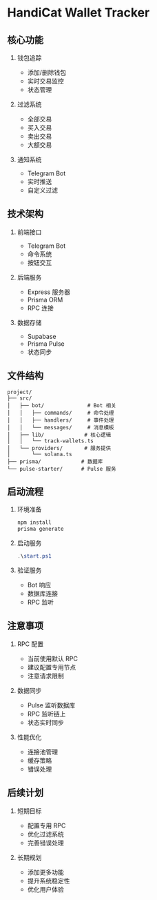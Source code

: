 # HandiCat Wallet Tracker

## 核心功能
1. 钱包追踪
   - 添加/删除钱包
   - 实时交易监控
   - 状态管理

2. 过滤系统
   - 全部交易
   - 买入交易
   - 卖出交易
   - 大额交易

3. 通知系统
   - Telegram Bot
   - 实时推送
   - 自定义过滤

## 技术架构
1. 前端接口
   - Telegram Bot
   - 命令系统
   - 按钮交互

2. 后端服务
   - Express 服务器
   - Prisma ORM
   - RPC 连接

3. 数据存储
   - Supabase
   - Prisma Pulse
   - 状态同步

## 文件结构
```
project/
├── src/
│   ├── bot/              # Bot 相关
│   │   ├── commands/     # 命令处理
│   │   ├── handlers/     # 事件处理
│   │   └── messages/     # 消息模板
│   ├── lib/             # 核心逻辑
│   │   └── track-wallets.ts
│   └── providers/       # 服务提供
│       └── solana.ts
├── prisma/             # 数据库
└── pulse-starter/      # Pulse 服务
```

## 启动流程
1. 环境准备
   ```bash
   npm install
   prisma generate
   ```

2. 启动服务
   ```powershell
   .\start.ps1
   ```

3. 验证服务
   - Bot 响应
   - 数据库连接
   - RPC 监听

## 注意事项
1. RPC 配置
   - 当前使用默认 RPC
   - 建议配置专用节点
   - 注意请求限制

2. 数据同步
   - Pulse 监听数据库
   - RPC 监听链上
   - 状态实时同步

3. 性能优化
   - 连接池管理
   - 缓存策略
   - 错误处理

## 后续计划
1. 短期目标
   - 配置专用 RPC
   - 优化过滤系统
   - 完善错误处理

2. 长期规划
   - 添加更多功能
   - 提升系统稳定性
   - 优化用户体验 
